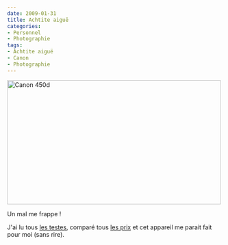 ```yaml
---
date: 2009-01-31
title: Achtite aiguë
categories:
- Personnel
- Photographie
tags:
- Achtite aiguë
- Canon
- Photographie
---
```

<div>

<img class="size-full wp-image-1018  alignnone" title="Canon 450d" src="https://dlgjp9x71cipk.cloudfront.net/2009/01/canon450d.png" alt="Canon 450d" width="499" height="290" />

Un mal me frappe !

J'ai lu tous <a title="Un test de l'appareil" href="https://www.focus-numerique.com/test-55/canon-450D-test-presentation-caracteristiques-1.html">les testes</a>, comparé tous <a title="Le 450d sur amazon.com" href="https://www.amazon.com/exec/obidos/ASIN/B0012YA85A/kallow-20">les prix</a> et cet appareil me parait fait pour moi (sans rire). </div>
